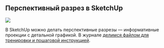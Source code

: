 ## Перспективный разрез в SketchUp

![](https://study.softculture.cc/img/ISB_12/1657175083_bowwow-teezer-cover10.jpg#rounded)

В SketchUp можно делать перспективные разрезы — информативные проекции с детальной графикой. В журнале [делимся файлом для тренировки и пошаговой инструкцией](https://softculture.cc/blog/entries/articles/perspektivnyij-razrez-v-sketchup).